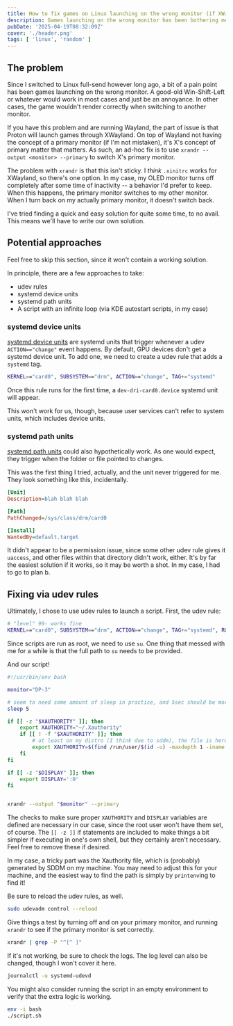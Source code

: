 ```yaml
---
title: How to fix games on Linux launching on the wrong monitor (if XWayland)
description: Games launching on the wrong monitor has been bothering me since forever...
pubDate: '2025-04-19T08:32:09Z'
cover: './header.png'
tags: [ 'linux', 'random' ]
---
```


## The problem
Since I switched to Linux full-send however long ago,
a bit of a pain point has been games launching on the wrong monitor.
A good-old <kdb>Win-Shift-Left</kbd> or whatever would work in most cases and just be an annoyance.
In other cases, the game wouldn't render correctly when switching to another monitor.

If you have this problem and are running Wayland, the part of issue is that Proton will launch games through XWayland.
On top of Wayland not having the concept of a primary monitor (if I'm not mistaken),
it's X's concept of primary matter that matters.
As such, an ad-hoc fix is to use `xrandr --output <monitor> --primary` to switch X's primary monitor.

The problem with `xrandr` is that this isn't sticky. I *think* `.xinitrc` works for XWayland, so there's one option.
In my case, my OLED monitor turns off completely after some time of inactivity -- a behavior I'd prefer to keep.
When this happens, the primary monitor switches to my other monitor.
When I turn back on my actually primary monitor, it doesn't switch back.

I've tried finding a quick and easy solution for quite some time, to no avail.
This means we'll have to write our own solution.

## Potential approaches
Feel free to skip this section, since it won't contain a working solution.

In principle, there are a few approaches to take:
* udev rules
* systemd device units
* systemd path units
* A script with an infinite loop (via KDE autostart scripts, in my case)

### systemd device units
[systemd device units](https://www.freedesktop.org/software/systemd/man/latest/systemd.device.html)
are systemd units that trigger whenever a udev `ACTION=="change"` event happens.
By default, GPU devices don't get a systemd device unit.
To add one, we need to create a udev rule that adds a `systemd` tag.

```sh
KERNEL=="card0", SUBSYSTEM=="drm", ACTION=="change", TAG+="systemd"
```

Once this rule runs for the first time, a `dev-dri-card0.device` systemd unit will appear.

This won't work for us, though, because user services can't refer to system units, which includes device units.

### systemd path units
[systemd path units](https://www.freedesktop.org/software/systemd/man/latest/systemd.path.html)
could also hypothetically work.
As one would expect, they trigger when the folder or file pointed to changes.

This was the first thing I tried, actually, and the unit never triggered for me.
They look something like this, incidentally.
```ini
[Unit]
Description=blah blah blah

[Path]
PathChanged=/sys/class/drm/card0

[Install]
WantedBy=default.target
```

It didn't appear to be a permission issue, since some other udev rule gives it `uaccess`,
and other files within that directory didn't work, either.
It's by far the easiest solution if it works, so it may be worth a shot.
In my case, I had to go to plan b.

## Fixing via udev rules
Ultimately, I chose to use udev rules to launch a script.
First, the udev rule:

```sh
# "level" 99- works fine
KERNEL=="card0", SUBSYSTEM=="drm", ACTION=="change", TAG+="systemd", RUN+="/usr/bin/su tim -c '/home/tim/primary-monitor.sh'"
```

Since scripts are run as root, we need to use `su`.
One thing that messed with me for a while is that the full path to `su` needs to be provided.

And our script!

```bash
#!/usr/bin/env bash

monitor="DP-3"

# seem to need some amount of sleep in practice, and 5sec should be more than enough
sleep 5

if [[ -z "$XAUTHORITY" ]]; then
    export XAUTHORITY="~/.Xauthority"
    if [[ ! -f "$XAUTHORITY" ]]; then
        # at least on my distro (I think due to sddm), the file is here
        export XAUTHORITY=$(find /run/user/$(id -u) -maxdepth 1 -iname 'xauth*' 2>/dev/null | head -n 1)
    fi
fi

if [[ -z "$DISPLAY" ]]; then
    export DISPLAY=':0'
fi


xrandr --output "$monitor" --primary
```

The checks to make sure proper `XAUTHORITY` and `DISPLAY` variables are defined are necessary in our case,
since the root user won't have them set, of course.
The `[[ -z ]]` if statements are included to make things a bit simpler if executing in one's own shell,
but they certainly aren't necessary. Feel free to remove these if desired.

In my case, a tricky part was the Xauthority file, which is (probably) generated by SDDM on my machine.
You may need to adjust this for your machine,
and the easiest way to find the path is simply by `printenv`ing to find it!

Be sure to reload the udev rules, as well.

```sh
sudo udevadm control --reload
```

Give things a test by turning off and on your primary monitor,
and running `xrandr` to see if the primary monitor is set correctly.

```sh
xrandr | grep -P "^[^ ]"
```

If it's not working, be sure to check the logs. The log level can also be changed, though I won't cover it here.

```sh
journalctl -u systemd-udevd
```

You might also consider running the script in an empty environment to verify that the extra logic is working.

```sh
env -i bash
./script.sh
```
